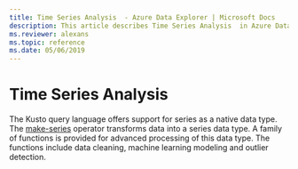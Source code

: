 ```yaml
---
title: Time Series Analysis  - Azure Data Explorer | Microsoft Docs
description: This article describes Time Series Analysis  in Azure Data Explorer.
ms.reviewer: alexans
ms.topic: reference
ms.date: 05/06/2019
---
```

# Time Series Analysis 

The Kusto query language offers support for series as a native data type.
The [make-series](make-seriesoperator.md) operator transforms data into a series data type. 
A family of functions is provided for advanced processing of this data type.
The functions include data cleaning, machine learning modeling and outlier detection.